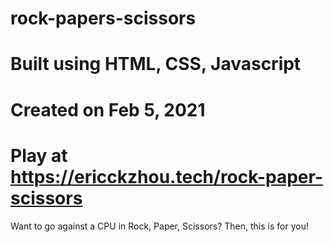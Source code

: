 # rock-papers-scissors
# Built using HTML, CSS, Javascript
# Created on Feb 5, 2021
# Play at https://ericckzhou.tech/rock-paper-scissors
Want to go against a CPU in Rock, Paper, Scissors?
Then, this is for you!
